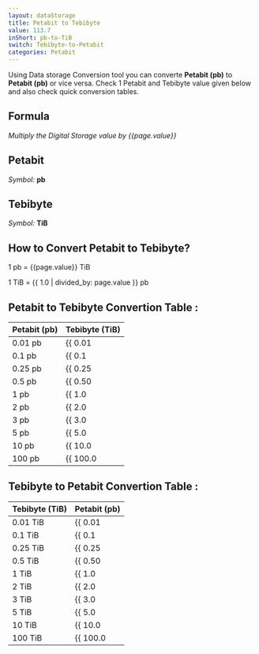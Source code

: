 ```yaml
---
layout: dataStorage
title: Petabit to Tebibyte
value: 113.7
inShort: pb-to-TiB
switch: Tebibyte-to-Petabit
categories: Petabit
---
```


Using Data storage Conversion tool you can converte **Petabit (pb)** to **Petabit (pb)** or vice versa. Check 1 Petabit and Tebibyte value given below and also check quick conversion tables.

## Formula
*Multiply the Digital Storage value by {{page.value}}*

## Petabit
*Symbol:* **pb**

## Tebibyte
*Symbol:* **TiB**

## How to Convert Petabit to Tebibyte?

1 pb = {{page.value}} TiB

1 TiB = {{ 1.0 | divided_by: page.value }} pb


## Petabit to Tebibyte Convertion Table :

| Petabit (pb) | Tebibyte (TiB) |
| ---- | ---- |
| 0.01 pb | {{ 0.01 | times: page.value | round: 12 }} TiB |
| 0.1 pb | {{ 0.1 | times: page.value | round: 12 }} TiB |
| 0.25 pb | {{ 0.25 | times: page.value | round: 12 }} TiB |
| 0.5 pb | {{ 0.50 | times: page.value | round: 12 }} TiB |
| 1 pb | {{ 1.0 | times: page.value | round: 12 }} TiB |
| 2 pb | {{ 2.0 | times: page.value | round: 12 }} TiB |
| 3 pb | {{ 3.0 | times: page.value | round: 12 }} TiB |
| 5 pb | {{ 5.0 | times: page.value | round: 12 }} TiB |
| 10 pb | {{ 10.0 | times: page.value | round: 12 }} TiB |
| 100 pb | {{ 100.0 | times: page.value | round: 12 }} TiB |

## Tebibyte to Petabit Convertion Table :

| Tebibyte (TiB) | Petabit (pb) |
| ---- | ---- |
| 0.01 TiB | {{ 0.01 | divided_by: page.value | round: 12 }} pb |
| 0.1 TiB | {{ 0.1 | divided_by: page.value | round: 12 }} pb |
| 0.25 TiB | {{ 0.25 | divided_by: page.value | round: 12 }} pb |
| 0.5 TiB | {{ 0.50 | divided_by: page.value | round: 12 }} pb |
| 1 TiB | {{ 1.0 | divided_by: page.value | round: 12 }} pb |
| 2 TiB | {{ 2.0 | divided_by: page.value | round: 12 }} pb |
| 3 TiB | {{ 3.0 | divided_by: page.value | round: 12 }} pb |
| 5 TiB | {{ 5.0 | divided_by: page.value | round: 12 }} pb |
| 10 TiB | {{ 10.0 | divided_by: page.value | round: 12 }} pb |
| 100 TiB | {{ 100.0 | divided_by: page.value | round: 12 }} pb |


<script>
document.getElementById('selectInput')[18].selected = true
document.getElementById('selectOutput')[17].selected = true
</script>
